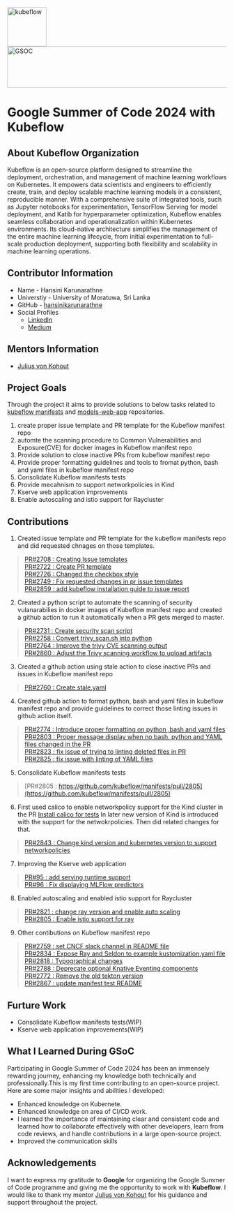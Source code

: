 <div>
  <img src="https://camo.githubusercontent.com/0986bfbf697ff31d4614d39937f7238880757105972b61cb21d3103cbd0f7473/68747470733a2f2f7777772e6b756265666c6f772e6f72672f696d616765732f6c6f676f2e737667" alt="kubeflow" height="90" style="margin-right: 20px;">
  <img src="https://developers.google.com/open-source/gsoc/resources/downloads/GSoC-logo-horizontal-800.png" alt="GSOC" height="95" width="800">
</div>


# Google Summer of Code 2024 with Kubeflow 

## About Kubeflow Organization 
Kubeflow is an open-source platform designed to streamline the deployment, orchestration, and management of machine learning workflows on Kubernetes. It empowers data scientists and engineers to efficiently create, train, and deploy scalable machine learning models in a consistent, reproducible manner. With a comprehensive suite of integrated tools, such as Jupyter notebooks for experimentation, TensorFlow Serving for model deployment, and Katib for hyperparameter optimization, Kubeflow enables seamless collaboration and operationalization within Kubernetes environments. Its cloud-native architecture simplifies the management of the entire machine learning lifecycle, from initial experimentation to full-scale production deployment, supporting both flexibility and scalability in machine learning operations.

## Contributor Information
* Name - Hansini Karunarathne
* Universtiy - University of Moratuwa, Sri Lanka
* GitHub - [hansinikarunarathne](https://github.com/hansinikarunarathne)
* Social Profiles
  - [LinkedIn](https://www.linkedin.com/in/hansini-karunarathne/)
  - [Medium](https://medium.com/@hansini.20)

## Mentors Information
* [Julius von Kohout](https://github.com/juliusvonkohout)

## Project Goals
Through the project it aims to provide solutions to below tasks related to [kubeflow manifests](https://github.com/kubeflow/manifests) and [models-web-app](https://github.com/kserve/models-web-app) repositories.
1. create proper issue template and PR template for the Kubeflow manifest repo
2. automte the scanning procedure to Common Vulnerabilities and Exposure(CVE) for docker images in Kubeflow manifest repo
3. Provide solution to close inactive PRs from kubeflow manifest repo
4. Provide proper formatting guidelines and tools to fromat python, bash and yaml files in kubeflow manifest repo
5. Consolidate Kubeflow manifests tests
6. Provide mecahnism to support networkpolicies in Kind
7. Kserve web application improvements
8. Enable autoscaling and istio support for Raycluster 

## Contributions
1. Created issue template and PR template for the kubeflow manifests repo and did requested chnages on those templates.
> [PR#2708 : Creating Issue templates](https://github.com/kubeflow/manifests/pull/2708)<br>
> [PR#2722 : Create PR template](https://github.com/kubeflow/manifests/pull/2722)<br>
> [PR#2726 : Changed the checkbox style](https://github.com/kubeflow/manifests/pull/2726)<br>
> [PR#2749 : Fix requested changes in pr issue templates ](https://github.com/kubeflow/manifests/pull/2749)<br>
> [PR#2859 : add kubeflow installation guide to issue report](https://github.com/kubeflow/manifests/pull/2859)<br>
2.  Created a python script to automate the scanning of security vulanarabilies in docker images of Kubeflow manifest repo and created a github action to run it automatically when a PR gets merged to master.
> [PR#2731 : Create security scan script](https://github.com/kubeflow/manifests/pull/2731)<br>
> [PR#2758 : Convert trivy_scan.sh into python](https://github.com/kubeflow/manifests/pull/2758)<br>
> [PR#2764 : Improve the trivy CVE scanning output](https://github.com/kubeflow/manifests/pull/2764)<br>
> [PR#2860 : Adjust the Trivy scanning workflow to upload artifacts](https://github.com/kubeflow/manifests/pull/2860)<br>
3. Created a github action using stale action to close inactive PRs and issues in Kubeflow manifest repo
> [PR#2760 : Create stale.yaml](https://github.com/kubeflow/manifests/pull/2760)<br>
4. Created github action to format  python, bash and yaml files in kubeflow manifest repo and provide guidelines to correct those linting issues in github action itself.
> [PR#2774 : Introduce proper formatting on python ,bash and yaml files](https://github.com/kubeflow/manifests/pull/2774)<br>
> [PR#2803 : Proper message display when no bash, python and YAML files changed in the PR](https://github.com/kubeflow/manifests/pull/2803)<br>
> [PR#2823 : fix issue of trying to linting deleted files in PR](https://github.com/kubeflow/manifests/pull/2823)<br>
> [PR#2825 : fix issue with linting of YAML files](https://github.com/kubeflow/manifests/pull/2825)<br>
5. Consolidate Kubeflow manifests tests
> [PR#2805 : https://github.com/kubeflow/manifests/pull/2805](https://github.com/kubeflow/manifests/pull/2805)<br>
6. First used calico to enable networkpolicy support for the Kind cluster in the PR [Install calico for tests](https://github.com/kubeflow/manifests/pull/2820) In later new version of Kind is introduced with the support for the netwokrpolicies. Then did related changes for that.
> [PR#2843 : Change kind version and kubernetes version to support networkpolicies](https://github.com/kubeflow/manifests/pull/2843)<br>
7. Improving the Kserve web application
> [PR#95 : add serving runtime support](https://github.com/kserve/models-web-app/pull/95)<br>
> [PR#96 : Fix displaying MLFlow predictors](https://github.com/kserve/models-web-app/pull/96)<br>
8. Enabled autoscaling and enabled istio support for Raycluster 

> [PR#2821 : change ray version and enable auto scaling](https://github.com/kubeflow/manifests/pull/2821)<br>
> [PR#2805 : Enable istio support for ray](https://github.com/kubeflow/manifests/pull/2847)<br>
9. Other contibutions on Kubeflow manifest repo
> [PR#2759 : set CNCF slack channel in README file](https://github.com/kubeflow/manifests/pull/2759)<br>
> [PR#2834 : Expose Ray and Seldon to example kustomization.yaml file](https://github.com/kubeflow/manifests/pull/2834)<br>
> [PR#2818 : Typographical changes](https://github.com/kubeflow/manifests/pull/2818)<br>
> [PR#2788 : Deprecate optional Knative Eventing components](https://github.com/kubeflow/manifests/pull/2788)<br>
> [PR#2772 : Remove the old tekton version](https://github.com/kubeflow/manifests/pull/2772)<br>
> [PR#2867 : update manifest test README](https://github.com/kubeflow/manifests/pull/2867)<br>

## Furture Work
- Consolidate Kubeflow manifests tests(WIP)
- Kserve web application improvements(WIP)

## What I Learned During GSoC
Participating in Google Summer of Code 2024 has been an immensely rewarding journey, enhancing my knowledge both technically and professionally.This is my first time contributing to an open-source project. Here are some major insights and abilities I developed:
- Enhanced knowledge on Kubernete. 
- Enhanced knowledge on area of CI/CD work.  
- I learned the importance of maintaining clear and consistent code and learned how to collaborate effectively with other developers, learn from code reviews, and handle contributions in a large open-source project.
- Improved the communication skills

## Acknowledgements
I want to express my gratitude to **Google** for organizing the Google Summer of Code programme and giving me the opportunity to work with **Kubeflow**. I would like to thank my mentor [Julius von Kohout](https://github.com/juliusvonkohout) for his guidance and support throughout the project.



